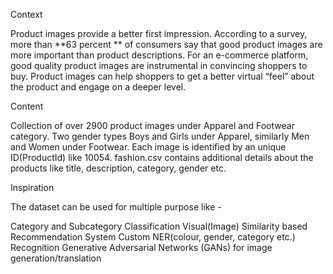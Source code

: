 <About Dataset>
  
Context

Product images provide a better first impression. According to a survey, more than **63 percent ** of consumers say that good product images are more important than product descriptions. 
For an e-commerce platform, good quality product images are instrumental in convincing shoppers to buy. Product images can help shoppers to get a better virtual “feel” about the product and engage on a deeper level.

Content

Collection of over 2900 product images under Apparel and Footwear category. Two gender types Boys and Girls under Apparel, similarly Men and Women under Footwear. 
Each image is identified by an unique ID(ProductId) like 10054. 
fashion.csv contains additional details about the products like title, description, category, gender etc.

Inspiration

The dataset can be used for multiple purpose like -

Category and Subcategory Classification
Visual(Image) Similarity based Recommendation System
Custom NER(colour, gender, category etc.) Recognition
Generative Adversarial Networks (GANs) for image generation/translation
